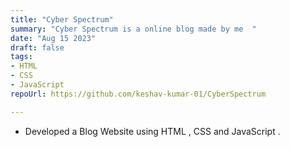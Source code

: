 ```yaml
---
title: "Cyber Spectrum"
summary: "Cyber Spectrum is a online blog made by me  "
date: "Aug 15 2023"
draft: false
tags:
- HTML
- CSS
- JavaScript
repoUrl: https://github.com/keshav-kumar-01/CyberSpectrum

---
```


- Developed a Blog Website using HTML , CSS and JavaScript . 
